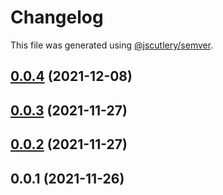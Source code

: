 # Changelog

This file was generated using [@jscutlery/semver](https://github.com/jscutlery/semver).

## [0.0.4](https://github.com/onedaycat/jaco/compare/sagas-0.0.3...sagas-0.0.4) (2021-12-08)



## [0.0.3](https://github.com/onedaycat/jaco/compare/sagas-0.0.2...sagas-0.0.3) (2021-11-27)



## [0.0.2](https://github.com/onedaycat/jaco/compare/sagas-0.0.1...sagas-0.0.2) (2021-11-27)



## 0.0.1 (2021-11-26)
